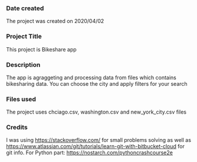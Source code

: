 ### Date created
The project was created on 2020/04/02

### Project Title
This project is Bikeshare app

### Description
The app is agraggeting and processing data from files which contains bikesharing data. You can choose the city and apply filters for your search 

### Files used
The project uses chciago.csv, washington.csv and new_york_city.csv files

### Credits
I was using https://stackoverflow.com/ for small problems solving as well as https://www.atlassian.com/git/tutorials/learn-git-with-bitbucket-cloud for git info. For Python part: https://nostarch.com/pythoncrashcourse2e

